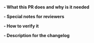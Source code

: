 <!--
Please make sure you've read and understood our contributing guidelines;
https://github.com/ovn-org/ovn-kubernetes/blob/master/CONTRIBUTING.md

** Make sure all your commits include a signature generated with `git commit -s` **

If this is a bug fix, make sure your description includes "fixes #xxxx", or
"closes #xxxx"

Trivial changes are exempt from following this template.
If your change is non-trivial, please provide the following information:
-->

**- What this PR does and why is it needed**
<!--
A summary of the changes within this pull request and some context
as to why they were made
-->

**- Special notes for reviewers**
<!--
What exactly did you change - you may also defer to information
contained in commit messages. At a bare minimum it's worth highlighting
which areas of the code were changed as it's easier to assign reviewers
-->


**- How to verify it**
<!--
Did you include unit tests? or end-to-end tests?
How can I manually verify that this patch achieves its objective
-->


**- Description for the changelog**
<!--
Write a short (one line) summary that describes the changes in this
pull request for inclusion in the changelog:
-->